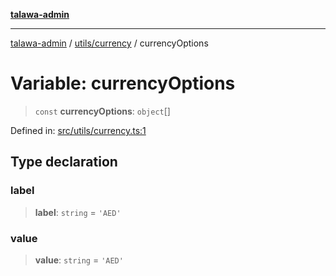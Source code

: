 [**talawa-admin**](../../../README.md)

***

[talawa-admin](../../../README.md) / [utils/currency](../README.md) / currencyOptions

# Variable: currencyOptions

> `const` **currencyOptions**: `object`[]

Defined in: [src/utils/currency.ts:1](https://github.com/bint-Eve/talawa-admin/blob/bb9ac170c0ec806cc5423650a66bbe110c3af5d9/src/utils/currency.ts#L1)

## Type declaration

### label

> **label**: `string` = `'AED'`

### value

> **value**: `string` = `'AED'`
